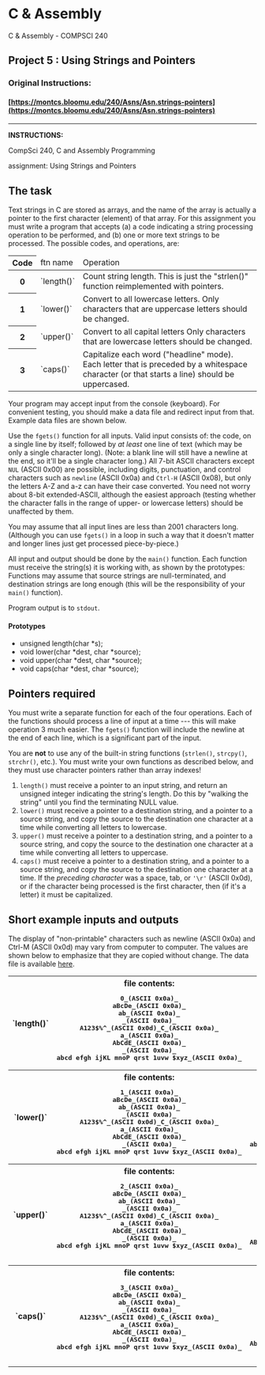# C & Assembly
C & Assembly - COMPSCI 240
## Project 5 : Using Strings and Pointers
### Original Instructions:
#### [https://montcs.bloomu.edu/240/Asns/Asn.strings-pointers](https://montcs.bloomu.edu/240/Asns/Asn.strings-pointers)
--------------------
**INSTRUCTIONS:**

CompSci 240, C and Assembly Programming

assignment: Using Strings and Pointers

## The task

Text strings in C are stored as arrays, and the name of the array is actually a pointer to the first character (element) of that array. For this assignment you must write a program that accepts (a) a code indicating a string processing operation to be performed, and (b) one or more text strings to be processed. The possible codes, and operations, are:

<table>

<thead>

<tr>

<th>Code</th>

<td>ftn name</td>

<td>Operation</td>

</tr>

</thead>

<tbody>

<tr>

<th>0</th>

<td>`length()`</td>

<td>Count string length. This is just the "strlen()" function reimplemented with pointers.</td>

</tr>

<tr>

<th>1</th>

<td>`lower()`</td>

<td>Convert to all lowercase letters. Only characters that are uppercase letters should be changed.</td>

</tr>

<tr>

<th>2</th>

<td>`upper()`</td>

<td>Convert to all capital letters Only characters that are lowercase letters should be changed.</td>

</tr>

<tr>

<th>3</th>

<td>`caps()`</td>

<td>Capitalize each word ("headline" mode). Each letter that is preceded by a whitespace character (or that starts a line) should be uppercased.</td>

</tr>

</tbody>

</table>

Your program may accept input from the console (keyboard). For convenient testing, you should make a data file and redirect input from that. Example data files are shown below.

Use the `fgets()` function for all inputs. Valid input consists of: the code, on a single line by itself; followed by _at least_ one line of text (which may be only a single character long). (Note: a blank line will still have a newline at the end, so it'll be a single character long.) All 7-bit ASCII characters except `NUL` (ASCII 0x00) are possible, including digits, punctuation, and control characters such as `newline` (ASCII 0x0a) and `Ctrl-H` (ASCII 0x08), but only the letters A-Z and a-z can have their case converted. You need not worry about 8-bit extended-ASCII, although the easiest approach (testing whether the character falls in the range of upper- or lowercase letters) should be unaffected by them.

You may assume that all input lines are less than 2001 characters long. (Although you can use `fgets()` in a loop in such a way that it doesn't matter and longer lines just get processed piece-by-piece.)

All input and output should be done by the `main()` function. Each function must receive the string(s) it is working with, as shown by the prototypes: Functions may assume that source strings are null-terminated, and destination strings are long enough (this will be the responsibility of your `main()` function).

Program output is to `stdout`.

#### Prototypes

*   unsigned length(char *s);
*   void lower(char *dest, char *source);
*   void upper(char *dest, char *source);
*   void caps(char *dest, char *source);

## Pointers required

You must write a separate function for each of the four operations. Each of the functions should process a line of input at a time --- this will make operation 3 much easier. The `fgets()` function will include the newline at the end of each line, which is a significant part of the input.

You are **not** to use any of the built-in string functions (`strlen()`, `strcpy()`, `strchr()`, etc.). You must write your own functions as described below, and they must use character pointers rather than array indexes!

1.  `length()` must receive a pointer to an input string, and return an unsigned integer indicating the string's length. Do this by "walking the string" until you find the terminating NULL value.
2.  `lower()` must receive a pointer to a destination string, and a pointer to a source string, and copy the source to the destination one character at a time while converting all letters to lowercase.
3.  `upper()` must receive a pointer to a destination string, and a pointer to a source string, and copy the source to the destination one character at a time while converting all letters to uppercase.
4.  `caps()` must receive a pointer to a destination string, and a pointer to a source string, and copy the source to the destination one character at a time. If the _preceding character_ was a space, tab, or `'\r'` (ASCII 0x0d), or if the character being processed is the first character, then (if it's a letter) it must be capitalized.

## Short example inputs and outputs

The display of "non-printable" characters such as newline (ASCII 0x0a) and Ctrl-M (ASCII 0x0d) may vary from computer to computer. The values are shown below to emphasize that they are copied without change. The data file is available [here](asn.strings-pointers.datafile).

<table id="examples">

<tbody>

<tr>

<th>`length()`</th>

<th>file contents:

<pre>0_(ASCII 0x0a)_
aBcDe_(ASCII 0x0a)_
ab_(ASCII 0x0a)_
_(ASCII 0x0a)_
A123$%^_(ASCII 0x0d)_C_(ASCII 0x0a)_
a_(ASCII 0x0a)_
AbCdE_(ASCII 0x0a)_
_(ASCII 0x0a)_
abcd efgh ijKL mnoP qrst 1uvw $xyz_(ASCII 0x0a)_
</pre>

</th>

<th>output:

<pre>
length: 3
length: 1
length: 10
length: 2
length: 6
length: 1
length: 35
</pre>

</th>

</tr>

<tr>

<th>`lower()`</th>

<th>file contents:

<pre>1_(ASCII 0x0a)_
aBcDe_(ASCII 0x0a)_
ab_(ASCII 0x0a)_
_(ASCII 0x0a)_
A123$%^_(ASCII 0x0d)_C_(ASCII 0x0a)_
a_(ASCII 0x0a)_
AbCdE_(ASCII 0x0a)_
_(ASCII 0x0a)_
abcd efgh ijKL mnoP qrst 1uvw $xyz_(ASCII 0x0a)_
</pre>

</th>

<th>output:

<pre>
abcde_(ASCII 0x0a)_
ab_(ASCII 0x0a)_
_(ASCII 0x0a)_
a123$%^_(ASCII 0x0d)_c_(ASCII 0x0a)_
a_(ASCII 0x0a)_
abcde_(ASCII 0x0a)_
_(ASCII 0x0a)_
abcd efgh ijkl mnop qrst 1uvw $xyz_(ASCII 0x0a)_
    </pre>

</th>

</tr>

<tr>

<th>`upper()`</th>

<th>file contents:

<pre>2_(ASCII 0x0a)_
aBcDe_(ASCII 0x0a)_
ab_(ASCII 0x0a)_
_(ASCII 0x0a)_
A123$%^_(ASCII 0x0d)_C_(ASCII 0x0a)_
a_(ASCII 0x0a)_
AbCdE_(ASCII 0x0a)_
_(ASCII 0x0a)_
abcd efgh ijKL mnoP qrst 1uvw $xyz_(ASCII 0x0a)_
    </pre>

</th>

<th>output:

<pre>
ABCDE_(ASCII 0x0a)_
AB_(ASCII 0x0a)_
_(ASCII 0x0a)_
A123$%^_(ASCII 0x0d)_C_(ASCII 0x0a)_
A_(ASCII 0x0a)_
ABCDE_(ASCII 0x0a)_
_(ASCII 0x0a)_
ABCD EFGH IJKL MNOP QRST 1UVW $XYZ_(ASCII 0x0a)_
    </pre>

</th>

</tr>

<tr>

<th>`caps()`</th>

<th>file contents:

<pre>3_(ASCII 0x0a)_
aBcDe_(ASCII 0x0a)_
ab_(ASCII 0x0a)_
_(ASCII 0x0a)_
A123$%^_(ASCII 0x0d)_C_(ASCII 0x0a)_
a_(ASCII 0x0a)_
AbCdE_(ASCII 0x0a)_
_(ASCII 0x0a)_
abcd efgh ijKL mnoP qrst 1uvw $xyz_(ASCII 0x0a)_
    </pre>

</th>

<th>output:

<pre>
ABcDe_(ASCII 0x0a)_
Ab_(ASCII 0x0a)_
_(ASCII 0x0a)_
A123$%^_(ASCII 0x0d)_C_(ASCII 0x0a)_
A_(ASCII 0x0a)_
AbCdE_(ASCII 0x0a)_
_(ASCII 0x0a)_
Abcd Efgh IjKL MnoP Qrst 1uvw $xyz_(ASCII 0x0a)_
    </pre>

</th>

</tr>

</tbody>

<script type="text/javascript">ts_validate();</script></table>

</div>

